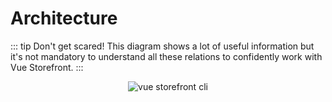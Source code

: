 # Architecture

::: tip Don't get scared!
This diagram shows a lot of useful information but it's not mandatory to understand all these relations to confidently work with Vue Storefront.
:::


<center>
 <img src="../images/architecture.svg" alt="vue storefront cli" />
</center>